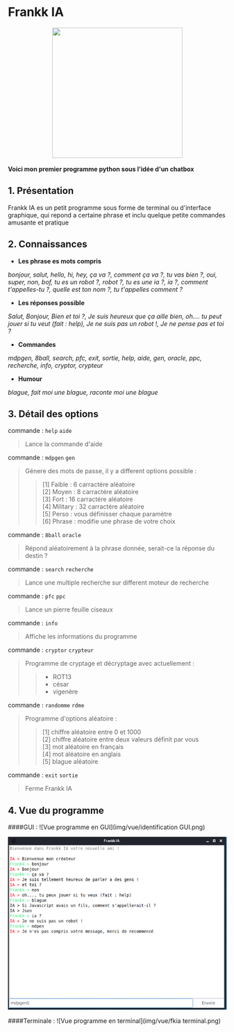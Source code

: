 # Frankk IA

<center><img src="https://frankkdarko.fr/wp-content/uploads/2021/07/pp.jpg" width="300" height="300"></center>

__Voici mon premier programme python sous l'idée d'un chatbox__

## 1. Présentation

Frankk IA es un petit programme sous forme de terminal ou d'interface graphique, qui repond a certaine phrase et inclu
quelque petite commandes amusante et pratique

## 2. Connaissances


* **Les phrase es mots compris**

*bonjour, salut, hello, hi, hey, ça va ?, comment ça va ?, tu vas bien ?, oui, super, non, bof, tu es un robot ?, robot ?, tu es une ia ?, ia ?, comment t'appelles-tu ?, quelle est ton nom ?, tu t'appelles comment ?*

* **Les réponses possible**

*Salut, Bonjour, Bien et toi ?, Je suis heureux que ça aille bien, oh.... tu peut jouer si tu veut (fait : help), Je ne suis pas un robot !, Je ne pense pas et toi ?*


* **Commandes**
   
*mdpgen, 8ball, search, pfc, exit, sortie, help, aide, gen, oracle, ppc, recherche, info, cryptor, crypteur*

* **Humour**
   
*blague, fait moi une blague, raconte moi une blague*

## 3. Détail des options  

commande : `help` `aide`

> Lance la commande d'aide

commande : `mdpgen` `gen`

> Génere des mots de passe, il y a different options possible :
>> [1] Faible : 6 carractére aléatoire  
>> [2] Moyen : 8 carractére aléatoire  
>> [3] Fort : 16 carractére aléatoire  
>> [4] Military : 32 carractére aléatoire  
>> [5] Perso : vous définisser chaque paramètre  
>> [6] Phrase : modifie une phrase de votre choix

commande : `8ball` `oracle`

> Répond aléatoirement à la phrase donnée, serait-ce la réponse du destin ?

commande : `search` `recherche`

> Lance une multiple recherche sur different moteur de recherche

commande : `pfc` `ppc`

> Lance un pierre feuille ciseaux

commande : `info`

> Affiche les informations du programme

commande : `cryptor` `crypteur`

> Programme de cryptage et décryptage avec actuellement :
> > * ROT13  
> > * césar
> > * vigenère

commande : `randomme` `rdme`

> Programme d'options aléatoire : 
> >[1]  chiffre aléatoire entre 0 et 1000  
> >[2]  chiffre aléatoire entre deux valeurs définit par vous  
> >[3]  mot aléatoire en français  
> >[4]  mot aléatoire en anglais  
> >[5]  blague aléatoire  


commande : `exit` `sortie`

> Ferme Frankk IA

## 4. Vue du programme

####GUI : 
![Vue programme en GUI](img/vue/identification GUI.png)

![Vue programme identification en GUI](img/vue/vue_main_GUI.png)

####Terminale : 
![Vue programme en terminal](img/vue/fkia terminal.png)